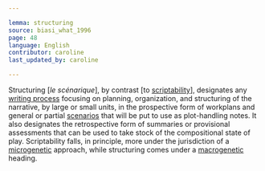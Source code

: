 ```yaml
---

lemma: structuring
source: biasi_what_1996
page: 48
language: English
contributor: caroline
last_updated_by: caroline

---
```


Structuring [_le scénarique_], by contrast [to [scriptability](scriptability.html)], designates any [writing process](writingProcess.html) focusing on planning, organization, and structuring of the narrative, by large or small units, in the prospective form of workplans and general or partial [scenarios](scenario.html) that will be put to use as plot-handling notes. It also designates the retrospective form of summaries or provisional assessments that can be used to take stock of the compositional state of play. Scriptability falls, in principle, more under the jurisdiction of a [microgenetic](microgenesis.html) approach, while structuring comes under a [macrogenetic](macrogenesis.html) heading.
